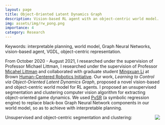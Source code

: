 ```yaml
---
layout: page
title: Object-Oriented Latent Dynamics Graph
description: Vision-based RL agent with an object-centric world model.
img: assets/img/rw_pong.png
importance: 4
category: Research
---
```

Keywords: interpretable planning, world model, Graph Neural Networks, vision-based agent, 
VGDL, object-centric representation.

From October 2020 - August 2021, I researched under the supervision of Professor Michael Littman, 
I researched under the supervision of Professor [Micahel Littman](https://www.littmania.com/) and 
collaborated with graduate student [Mingxuan Li](http://mingxuan.me/) at Brown 
[Human-Centered Robotics Initiative](https://hcri.brown.edu/). 
Our work, *Learning to Control via Object-Oriented Latent Dynamics Graph*, proposed a novel 
vision-based and object-centric world model for RL agents. I proposed an unsupervised segmentation 
and clustering computer vision algorithm for extracting object-oriented game dynamics. We used 
[PySR](https://github.com/MilesCranmer/PySR) (a symbolic regression engine) to replace black-box 
Graph Neural Network components in our world model, so as to achieve with interpretable planning.


Unsupervised and object-centric segmentation and clustering:
<img style="float: right;" src="https://yxie20.github.io/assets/img/rw.gif">
